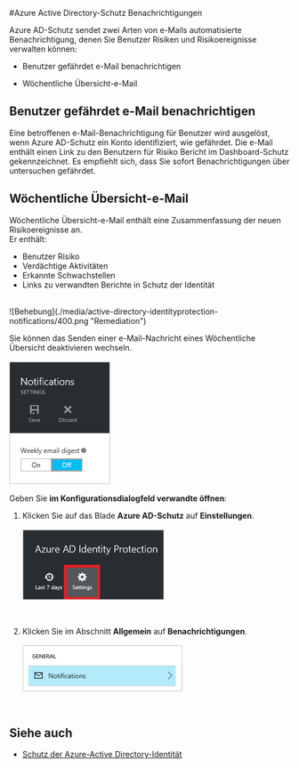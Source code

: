 <properties
    pageTitle="Azure Active Directory-Schutz Benachrichtigungen | Microsoft Azure"
    description="Erfahren Sie, wie Ihre Aktivitäten Untersuchung zu Benachrichtigungen unterstützen."
    services="active-directory"
    keywords="Schutz der Azure-active Directory-Identität, Cloud-app-Suche, Verwalten von Applications, Sicherheit, Risiken, Risiko Ebene, Sicherheitsrisiko, Sicherheitsrichtlinie"
    documentationCenter=""
    authors="MarkusVi"
    manager="femila"
    editor=""/>

<tags
    ms.service="active-directory"
    ms.workload="identity"
    ms.tgt_pltfrm="na"
    ms.devlang="na"
    ms.topic="article"
    ms.date="10/20/2016"
    ms.author="markvi"/>

#<a name="azure-active-directory-identity-protection-notifications"></a>Azure Active Directory-Schutz Benachrichtigungen 


Azure AD-Schutz sendet zwei Arten von e-Mails automatisierte Benachrichtigung, denen Sie Benutzer Risiken und Risikoereignisse verwalten können:

- Benutzer gefährdet e-Mail benachrichtigen

- Wöchentliche Übersicht-e-Mail

## <a name="user-compromised-alert-email"></a>Benutzer gefährdet e-Mail benachrichtigen

Eine betroffenen e-Mail-Benachrichtigung für Benutzer wird ausgelöst, wenn Azure AD-Schutz ein Konto identifiziert, wie gefährdet. Die e-Mail enthält einen Link zu den Benutzern für Risiko Bericht im Dashboard-Schutz gekennzeichnet. Es empfiehlt sich, dass Sie sofort Benachrichtigungen über untersuchen gefährdet.


## <a name="weekly-digest-email"></a>Wöchentliche Übersicht-e-Mail

Wöchentliche Übersicht-e-Mail enthält eine Zusammenfassung der neuen Risikoereignisse an.<br>
Er enthält:

- Benutzer Risiko
- Verdächtige Aktivitäten
- Erkannte Schwachstellen
- Links zu verwandten Berichte in Schutz der Identität


<br>
![Behebung](./media/active-directory-identityprotection-notifications/400.png "Remediation")
<br> 

Sie können das Senden einer e-Mail-Nachricht eines Wöchentliche Übersicht deaktivieren wechseln.
<br><br>
![Benutzer Risiken](./media/active-directory-identityprotection-notifications/62.png "User risks")
<br>
 

Geben Sie **im Konfigurationsdialogfeld verwandte öffnen**:

1. Klicken Sie auf das Blade **Azure AD-Schutz** auf **Einstellungen**.
<br><br>
![Risiken Ablaufrichtlinie für](./media/active-directory-identityprotection-notifications/401.png "User risk policy")
<br>

2. Klicken Sie im Abschnitt **Allgemein** auf **Benachrichtigungen**.
<br><br>
![Risiken Ablaufrichtlinie für](./media/active-directory-identityprotection-notifications/405.png "User risk policy")
<br>




## <a name="see-also"></a>Siehe auch

- [Schutz der Azure-Active Directory-Identität](active-directory-identityprotection.md) 


